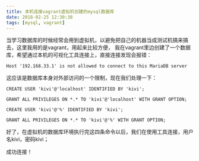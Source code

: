 ```yaml
---
title: 本机连接vagrant虚拟机创建的mysql数据库
date: 2018-02-25 12:30:38
tags: [mysql, vagrant]
---
```


当学习数据库的时候经常会用到虚拟机，以避免把自己的机器当成测试机搞来搞去，这里我用的是vagrant，用起来比较方便，
我在vagrant里边创建了一个数据库，希望通过本机的可视化工具连接上，直接连接发现会报错：

```
Host '192.168.33.1' is not allowed to connect to this MariaDB server
```

<!-- more -->

这应该是数据库本身对外部访问的一个限制，现在我们处理一下：

```
CREATE USER 'kivi'@'localhost' IDENTIFIED BY 'kivi';

GRANT ALL PRIVILEGES ON *.* TO 'kivi'@'localhost' WITH GRANT OPTION;

CREATE USER 'kivi'@'%' IDENTIFIED BY 'kivi';

GRANT ALL PRIVILEGES ON *.* TO 'kivi'@'%' WITH GRANT OPTION;
```

好了，在虚拟机的数据库环境执行完这四条命令以后，我们在使用工具连接，用户名kivi，密码kivi；

成功连接！